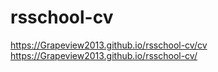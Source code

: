 # rsschool-cv
https://Grapeview2013.github.io/rsschool-cv/cv
https://Grapeview2013.github.io/rsschool-cv/
